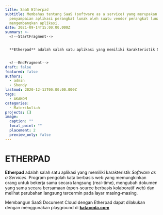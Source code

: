 ```yaml
---
title: SaaS Etherpad
subtitle: Membahas tentang SaaS (software as a service) yang merupakan model
  penyampaian aplikasi perangkat lunak oleh suatu vendor perangkat lunak yang
  mengembangkan aplikasi.
date: 2021-09-14T15:00:00.000Z
summary: >-
  <!--StartFragment-->


  **Etherpad** adalah salah satu aplikasi yang memiliki karakteristik Software as a Services, dimana pengguna dapat menggunakan aplikasi secara realtime dan dapat berkolaborasi bersama pengguna lain.


  <!--EndFragment-->
draft: false
featured: false
authors:
  - admin
  - Shendy
lastmod: 2020-12-13T00:00:00.000Z
tags:
  - AKAKOM
categories:
  - Materikuliah
projects: []
image:
  caption: ""
  focal_point: ""
  placement: 2
  preview_only: false
---
```

# ETHERPAD

**Etherpad** adalah salah satu aplikasi yang memiliki karakteristik *Software as a Services*. Program pengolah kata berbasis web yang memungkinkan orang untuk bekerja sama secara langsung (real-time), mengubah dokumen yang sama secara bersamaan (open-source berbasis kolaboratif web) dan melihat perubahan langsung tercermin pada layar masing-masing. <!--StartFragment-->

<!--EndFragment-->

<!--StartFragment-->

Membangun SaaS Document Cloud dengan Etherpad dapat dilakukan dengan menggunakan playground di [](katacoda.com)**[katacoda.com](katacoda.com)**

<!--EndFragment-->